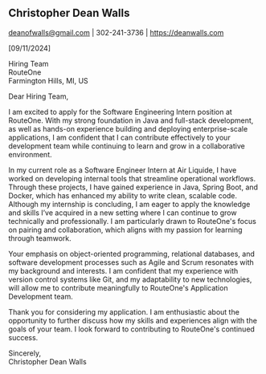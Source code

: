 <div class="header-bar"></div>
<link rel="stylesheet" type="text/css" media="all" href="./style.css" />
<script>
    function downloadAsPDF() {
        window.location.href = 'resume.pdf';
    }
</script>
<meta property="og:title" content="Dean-Walls-Public-Portfolio" />

## Christopher Dean Walls  
deanofwalls@gmail.com | 302-241-3736 | https://deanwalls.com  

[09/11/2024]

Hiring Team  
RouteOne  
Farmington Hills, MI, US

Dear Hiring Team,

I am excited to apply for the Software Engineering Intern position at RouteOne. With my strong foundation in Java and full-stack development, as well as hands-on experience building and deploying enterprise-scale applications, I am confident that I can contribute effectively to your development team while continuing to learn and grow in a collaborative environment.

In my current role as a Software Engineer Intern at Air Liquide, I have worked on developing internal tools that streamline operational workflows. Through these projects, I have gained experience in Java, Spring Boot, and Docker, which has enhanced my ability to write clean, scalable code. Although my internship is concluding, I am eager to apply the knowledge and skills I’ve acquired in a new setting where I can continue to grow technically and professionally. I am particularly drawn to RouteOne's focus on pairing and collaboration, which aligns with my passion for learning through teamwork.

Your emphasis on object-oriented programming, relational databases, and software development processes such as Agile and Scrum resonates with my background and interests. I am confident that my experience with version control systems like Git, and my adaptability to new technologies, will allow me to contribute meaningfully to RouteOne's Application Development team.

Thank you for considering my application. I am enthusiastic about the opportunity to further discuss how my skills and experiences align with the goals of your team. I look forward to contributing to RouteOne's continued success.

Sincerely,  
Christopher Dean Walls
